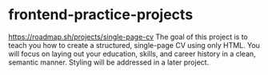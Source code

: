 # frontend-practice-projects
https://roadmap.sh/projects/single-page-cv
The goal of this project is to teach you how to create a structured, single-page CV using only HTML. 
You will focus on laying out your education, skills, and career history in a clean, semantic manner.
Styling will be addressed in a later project.
